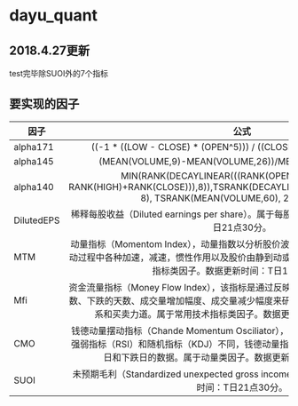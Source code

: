 # dayu_quant

## 2018.4.27更新
test完毕除SUOI外的7个指标

## 要实现的因子
| 因子         |                    公式                    | 类型    |
| ---------- | :--------------------------------------:  | ----- |
| alpha171   | ((-1 * ((LOW - CLOSE) * (OPEN^5))) / ((CLOSE - HIGH) * (CLOSE^5)))       |  alpha191     |
| alpha145   | (MEAN(VOLUME,9)-MEAN(VOLUME,26))/MEAN(VOLUME,12)*100 |     alpha191       |
| alpha140   | MIN(RANK(DECAYLINEAR(((RANK(OPEN)+RANK(LOW))-RANK(HIGH)+RANK(CLOSE))),8)),TSRANK(DECAYLINEAR(CORR(TSRANK(CLOSE, 8), TSRANK(MEAN(VOLUME,60), 20), 8), 7), 3)) |    alpha191  |       
| DilutedEPS | 稀释每股收益（Diluted earnings per share）。属于每股指标类因子。数据更新时间：T日21点30分。    | 每股指标  |
| MTM        | 动量指标（Momentom Index），动量指数以分析股价波动的速度为目的，研究股价在波动过程中各种加速，减速，惯性作用以及股价由静到动或由动转静的现象。属于常用技术指标类因子。数据更新时间：T日17点00分。      | 趋势型   |
| Mfi        | 资金流量指标（Money Flow Index），该指标是通过反映股价变动的四个元素：上涨的天数、下跌的天数、成交量增加幅度、成交量减少幅度来研判量能的趋势，预测市场供求关系和买卖力道。属于常用技术指标类因子。数据更新时间：T日17点00分。       | 超买超卖型 |
| CMO        | 钱德动量摆动指标（Chande Momentum Osciliator），与其他动量指标摆动指标如相对强弱指标（RSI）和随机指标（KDJ）不同，钱德动量指标在计算公式的分子中采用上涨日和下跌日的数据。属于动量类因子。数据更新时间：T日17点00分。       | 动量    |
| SUOI       | 未预期毛利（Standardized unexpected gross income）。属于成长类因子。数据更新时间：T日21点30分。      | 历史成长  |